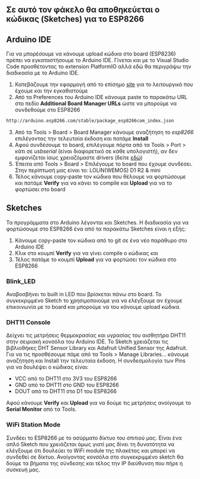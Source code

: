 ## Σε αυτό τον φάκελο θα αποθηκεύεται ο κώδικας (Sketches) για το ESP8266 

## Arduino IDE

Για να μπορέσουμε να κάνουμε upload κώδικα στο board (ESP8236) πρέπει να εγκαταστήσουμε το Arduino IDE. Γίνεται και με το Visual Studio Code προσθέτοντας το extension PlatformIO αλλά εδώ θα περιγράψω την διαδικασία με το Arduino IDE.

1. Κατεβάζουμε την εφαρμογή από το επίσημο [site](https://www.arduino.cc/en/software) για το λειτουργικό που έχουμε και την εγκαθιστούμε
2. Από τα Preferences του Arduino IDE κάνουμε paste το παρακάτω URL στο πεδίο **Additional Board Manager URLs** ώστε να μπορούμε να συνδεθούμε στο ESP8266
```bash
http://arduino.esp8266.com/stable/package_esp8266com_index.json
```
3. Από τα Tools > Board > Board Manager κάνουμε αναζήτηση το *esp8266* επιλέγοντας την τελευταία έκδοση και πατάμε **Install**
4. Αφού συνδέσουμε το board, επιλέγουμε πόρτα από τα Tools > Port > κάτι σε *usbserial* (είναι διαφορετικό σε κάθε υπολογιστή), αν δεν εμφανίζεται ίσως χρειαζόμαστε drivers (δείτε [εδώ](https://docs.wemos.cc/en/latest/ch340_driver.html))
5. Έπειτα από Tools > Board > Επιλέγουμε το board που έχουμε συνδέσει. Στην περίπτωσή μας είναι το: LOLIN(WEMOS) D1 R2 & mini 
6. Τέλος κάνουμε copy-paste τον κώδικα που θέλουμε να φορτώσουμε και πατάμε **Verify** για να κάνει το compile και **Upload** για να το φορτώσει στο board


## Sketches

Τα προγράμματα στο Arduino λέγονται και Sketches. Η διαδικασία για να φορτώσουμε στο ESP8266 ένα από τα παρακάτω Sketches είναι η εξής:

1. Κάνουμε copy-paste τον κώδικα από το git σε ένα νέο παράθυρο στο Arduino IDE
2. Κλικ στο κουμπί **Verify** για να γίνει compile ο κώδικας και 
3. Τέλος πατάμε το κουμπί **Upload** για να φορτώσει τον κώδικα στο ESP8266

### Blink_LED

Αναβοσβήνει το built in LED που βρίσκεται πάνω στο board. Το συγκεκριμμένο Sketch το χρησιμοποιούμε για να ελέγξουμε αν έχουμε επικοινωνία με το board και μπορούμε να του κάνουμε upload κώδικα.

### DHT11 Console

Δείχνει τις μετρήσεις θερμοκρασίας και υγρασίας του αισθητήρα DHT11 στην σειριακή κονσόλα του Arduino IDE. Το Sketch χρειάζεται τις βιβλιοθήκες DHT Sensor Library και Adafruit Unified Sensor της Adafruit. Για να τις προσθέσουμε πάμε από τα Tools > Manage Libraries... κάνουμε αναζήτηση και Install την τελευταία έκδοση. Η συνδεσμολογία των Pins για να δουλέψει ο κώδικας είναι:

* VCC από το DHT11 στο 3V3 του ESP8266
* GND από το DHT11 στο GND του ESP8266
* DOUT από το DHT11 στο D1 του ESP8266

Αφού κάνουμε **Verify** και **Upload** για να δούμε τις μετρήσεις ανοίγουμε το **Serial Monitor** από τα Tools. 

### WiFi Station Mode

Συνδέει το ESP8266 με το ασύρματο δίκτυο του σπιτιού μας. Είναι ένα απλό Sketch που χρειάζεται όμως γιατί μας δίνει τη δυνατότητα να ελέγξουμε ότι δουλεύει το WiFi module της πλακέτας και μπορεί να συνδεθεί σε δίκτυο. Ανοίγοντας κονσόλα στο συγκεκριμμένο sketch θα δούμε τα βήματα της σύνδεσης και τέλος την IP διεύθυνση που πήρε η συσκευή μας. 